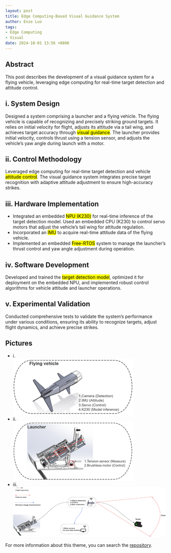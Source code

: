 ```yaml
---
layout: post
title: Edge Computing-Based Visual Guidance System
author: Enze Luo
tags:
- Edge Computing
- Visual
date: 2024-10-01 13:56 +0800
---
```

## Abstract
This post describes the development of a visual guidance system for a flying vehicle, leveraging edge computing for real-time target detection and attitude control.
<!--more-->

## i. System Design
Designed a system comprising a launcher and a flying vehicle. The flying vehicle is capable of recognizing and precisely striking ground targets. It relies on initial velocity for flight, adjusts its attitude via a tail wing, and achieves target accuracy through <mark>visual guidance</mark>. The launcher provides initial velocity, controls thrust using a tension sensor, and adjusts the vehicle’s yaw angle during launch with a motor.

## ii.	Control Methodology
Leveraged edge computing for real-time target detection and vehicle <mark>attitude control</mark>. The visual guidance system integrates precise target recognition with adaptive attitude adjustment to ensure high-accuracy strikes.

## iii.	Hardware Implementation
- Integrated an embedded <mark>NPU (K230)</mark> for real-time inference of the target detection model.
Used an embedded CPU (K230) to control servo motors that adjust the vehicle’s tail wing for attitude regulation.
- Incorporated an <mark>IMU</mark> to acquire real-time attitude data of the flying vehicle.
- Implemented an embedded <mark>Free-RTOS</mark> system to manage the launcher’s thrust control and yaw angle adjustment during operation.

## iv.	Software Development
Developed and trained the <mark>target detection model</mark>, optimized it for deployment on the embedded NPU, and implemented robust control algorithms for vehicle attitude and launcher operations.

## v.	Experimental Validation
Conducted comprehensive tests to validate the system’s performance under various conditions, ensuring its ability to recognize targets, adjust flight dynamics, and achieve precise strikes.

## Pictures
- i.  
![dart-single.png](/pictures/dart-single.png)
- ii.  
![dart-single-2.png](/pictures/dart-single-2.png)
- iii.  
![dart_sum.png](/pictures/dart-sum.png)

For more information about this theme, you can search the [repository](https://github.com/ZLLCmosasaurus/RMUC-2025/tree/M58-Dart).

